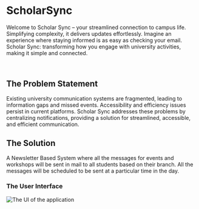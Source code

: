 # ScholarSync

Welcome to Scholar Sync – your streamlined connection to campus life. Simplifying complexity, it delivers updates effortlessly. Imagine an experience where staying informed is as easy as checking your email. Scholar Sync: transforming how you engage with university activities, making it simple and connected.

<br>

## The Problem Statement

Existing university communication systems are fragmented, leading to information gaps and missed events. Accessibility and efficiency issues persist in current platforms. Scholar Sync addresses these problems by centralizing notifications, providing a solution for streamlined, accessible, and efficient communication.

## The Solution

A Newsletter Based System where all the messages for events and workshops will be sent in mail to all students based on their branch. All the messages will be scheduled to be sent at a particular time in the day.


### The User Interface

![The UI of the application](https://github.com/vishnuprasad2004/ScholarSync/assets/116942066/ca4872e8-86f9-433a-a1a3-c9e884930ecc)

